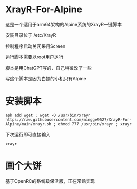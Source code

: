 # XrayR-For-Alpine
这是一个适用于arm64架构的Alpine系统的XrayR一键脚本

安装目录位于 /etc/XrayR

控制程序启动关闭采用Screen

运行脚本需要以root用户运行

脚本是用ChatGPT写的，自己稍微改了一些

写这个脚本是因为白嫖的小机只有Alpine

# 安装脚本
```shell script
apk add wget ; wget -O /usr/bin/xrayr https://raw.githubusercontent.com/mingge9527/XrayR-For-Alpine/main/xrayr.sh ; chmod 777 /usr/bin/xrayr ; xrayr
```
下次运行即可直接输入
```shell script
xrayr
```

# 画个大饼

基于OpenRC的系统级保活版，正在常熟实现
